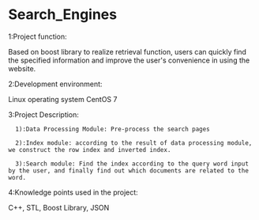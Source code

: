 # Search_Engines
1:Project function:

Based on boost library to realize retrieval function, users can quickly find the specified information and improve the user's convenience in using the website.

2:Development environment:

Linux operating system CentOS 7

3:Project Description:

      1):Data Processing Module: Pre-process the search pages

      2):Index module: according to the result of data processing module, we construct the row index and inverted index.

      3):Search module: Find the index according to the query word input by the user, and finally find out which documents are related to the word.

4:Knowledge points used in the project:

C++, STL, Boost Library, JSON
